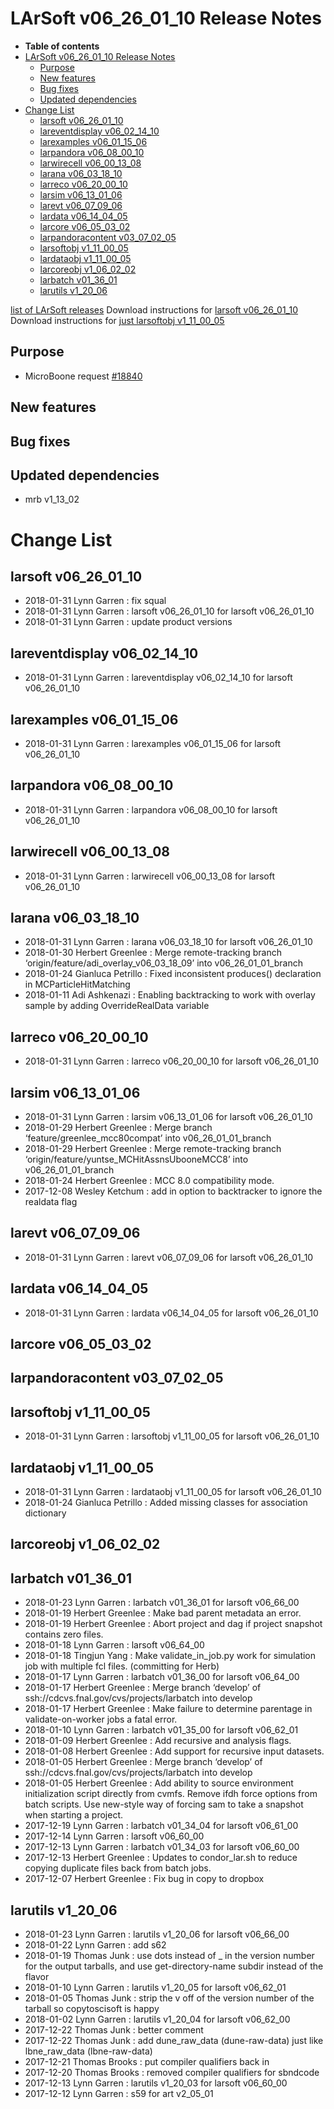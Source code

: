 LArSoft v06_26_01_10 Release Notes
=============================================================================

-   **Table of contents**
-   [LArSoft v06_26_01_10 Release Notes](#LArSoft-v06_26_01_10-Release-Notes)
    -   [Purpose](#Purpose)
    -   [New features](#New-features)
    -   [Bug fixes](#Bug-fixes)
    -   [Updated dependencies](#Updated-dependencies)
-   [Change List](#Change-List)
    -   [larsoft v06_26_01_10](#larsoft-v06_26_01_10)
    -   [lareventdisplay v06_02_14_10](#lareventdisplay-v06_02_14_10)
    -   [larexamples v06_01_15_06](#larexamples-v06_01_15_06)
    -   [larpandora v06_08_00_10](#larpandora-v06_08_00_10)
    -   [larwirecell v06_00_13_08](#larwirecell-v06_00_13_08)
    -   [larana v06_03_18_10](#larana-v06_03_18_10)
    -   [larreco v06_20_00_10](#larreco-v06_20_00_10)
    -   [larsim v06_13_01_06](#larsim-v06_13_01_06)
    -   [larevt v06_07_09_06](#larevt-v06_07_09_06)
    -   [lardata v06_14_04_05](#lardata-v06_14_04_05)
    -   [larcore v06_05_03_02](#larcore-v06_05_03_02)
    -   [larpandoracontent v03_07_02_05](#larpandoracontent-v03_07_02_05)
    -   [larsoftobj v1_11_00_05](#larsoftobj-v1_11_00_05)
    -   [lardataobj v1_11_00_05](#lardataobj-v1_11_00_05)
    -   [larcoreobj v1_06_02_02](#larcoreobj-v1_06_02_02)
    -   [larbatch v01_36_01](#larbatch-v01_36_01)
    -   [larutils v1_20_06](#larutils-v1_20_06)

[list of LArSoft releases](LArSoft_release_list)
Download instructions for [larsoft v06_26_01_10](http://scisoft.fnal.gov/scisoft/bundles/larsoft/v06_26_01_10/larsoft-v06_26_01_10.html)
Download instructions for [just larsoftobj v1_11_00_05](http://scisoft.fnal.gov/scisoft/bundles/larsoftobj/v1_11_00_05/larsoftobj-v1_11_00_05.html)

Purpose
--------------------

-   MicroBoone request [\#18840](/redmine/issues/18840 "Support: Request patch release larsoft v06_26_01_10 (Closed)")

New features
------------------------------

Bug fixes
------------------------

Updated dependencies
----------------------------------------------

-   mrb v1_13_02

Change List
============================

larsoft v06_26_01_10
-------------------------------------------------

-   2018-01-31 Lynn Garren : fix squal
-   2018-01-31 Lynn Garren : larsoft v06_26_01_10 for larsoft v06_26_01_10
-   2018-01-31 Lynn Garren : update product versions

lareventdisplay v06_02_14_10
-----------------------------------------------------------------

-   2018-01-31 Lynn Garren : lareventdisplay v06_02_14_10 for larsoft v06_26_01_10

larexamples v06_01_15_06
---------------------------------------------------------

-   2018-01-31 Lynn Garren : larexamples v06_01_15_06 for larsoft v06_26_01_10

larpandora v06_08_00_10
-------------------------------------------------------

-   2018-01-31 Lynn Garren : larpandora v06_08_00_10 for larsoft v06_26_01_10

larwirecell v06_00_13_08
---------------------------------------------------------

-   2018-01-31 Lynn Garren : larwirecell v06_00_13_08 for larsoft v06_26_01_10

larana v06_03_18_10
-----------------------------------------------

-   2018-01-31 Lynn Garren : larana v06_03_18_10 for larsoft v06_26_01_10
-   2018-01-30 Herbert Greenlee : Merge remote-tracking branch ‘origin/feature/adi_overlay_v06_03_18_09’ into v06_26_01_01_branch
-   2018-01-24 Gianluca Petrillo : Fixed inconsistent produces() declaration in MCParticleHitMatching
-   2018-01-11 Adi Ashkenazi : Enabling backtracking to work with overlay sample by adding OverrideRealData variable

larreco v06_20_00_10
-------------------------------------------------

-   2018-01-31 Lynn Garren : larreco v06_20_00_10 for larsoft v06_26_01_10

larsim v06_13_01_06
-----------------------------------------------

-   2018-01-31 Lynn Garren : larsim v06_13_01_06 for larsoft v06_26_01_10
-   2018-01-29 Herbert Greenlee : Merge branch ‘feature/greenlee_mcc80compat’ into v06_26_01_01_branch
-   2018-01-29 Herbert Greenlee : Merge remote-tracking branch ‘origin/feature/yuntse_MCHitAssnsUbooneMCC8’ into v06_26_01_01_branch
-   2018-01-24 Herbert Greenlee : MCC 8.0 compatibility mode.
-   2017-12-08 Wesley Ketchum : add in option to backtracker to ignore the realdata flag

larevt v06_07_09_06
-----------------------------------------------

-   2018-01-31 Lynn Garren : larevt v06_07_09_06 for larsoft v06_26_01_10

lardata v06_14_04_05
-------------------------------------------------

-   2018-01-31 Lynn Garren : lardata v06_14_04_05 for larsoft v06_26_01_10

larcore v06_05_03_02
-------------------------------------------------

larpandoracontent v03_07_02_05
---------------------------------------------------------------------

larsoftobj v1_11_00_05
-----------------------------------------------------

-   2018-01-31 Lynn Garren : larsoftobj v1_11_00_05 for larsoft v06_26_01_10

lardataobj v1_11_00_05
-----------------------------------------------------

-   2018-01-31 Lynn Garren : lardataobj v1_11_00_05 for larsoft v06_26_01_10
-   2018-01-24 Gianluca Petrillo : Added missing classes for association dictionary

larcoreobj v1_06_02_02
-----------------------------------------------------

larbatch v01_36_01
--------------------------------------------

-   2018-01-23 Lynn Garren : larbatch v01_36_01 for larsoft v06_66_00
-   2018-01-19 Herbert Greenlee : Make bad parent metadata an error.
-   2018-01-19 Herbert Greenlee : Abort project and dag if project snapshot contains zero files.
-   2018-01-18 Lynn Garren : larsoft v06_64_00
-   2018-01-18 Tingjun Yang : Make validate_in_job.py work for simulation job with multiple fcl files. (committing for Herb)
-   2018-01-17 Lynn Garren : larbatch v01_36_00 for larsoft v06_64_00
-   2018-01-17 Herbert Greenlee : Merge branch ‘develop’ of ssh://cdcvs.fnal.gov/cvs/projects/larbatch into develop
-   2018-01-17 Herbert Greenlee : Make failure to determine parentage in validate-on-worker jobs a fatal error.
-   2018-01-10 Lynn Garren : larbatch v01_35_00 for larsoft v06_62_01
-   2018-01-09 Herbert Greenlee : Add recursive and analysis flags.
-   2018-01-08 Herbert Greenlee : Add support for recursive input datasets.
-   2018-01-05 Herbert Greenlee : Merge branch ‘develop’ of ssh://cdcvs.fnal.gov/cvs/projects/larbatch into develop
-   2018-01-05 Herbert Greenlee : Add ability to source environment initialization script directly from cvmfs. Remove ifdh force options from batch scripts. Use new-style way of forcing sam to take a snapshot when starting a project.
-   2017-12-19 Lynn Garren : larbatch v01_34_04 for larsoft v06_61_00
-   2017-12-14 Lynn Garren : larsoft v06_60_00
-   2017-12-13 Lynn Garren : larbatch v01_34_03 for larsoft v06_60_00
-   2017-12-13 Herbert Greenlee : Updates to condor_lar.sh to reduce copying duplicate files back from batch jobs.
-   2017-12-07 Herbert Greenlee : Fix bug in copy to dropbox

larutils v1_20_06
------------------------------------------

-   2018-01-23 Lynn Garren : larutils v1_20_06 for larsoft v06_66_00
-   2018-01-22 Lynn Garren : add s62
-   2018-01-19 Thomas Junk : use dots instead of _ in the version number for the output tarballs, and use get-directory-name subdir instead of the flavor
-   2018-01-10 Lynn Garren : larutils v1_20_05 for larsoft v06_62_01
-   2018-01-05 Thomas Junk : strip the v off of the version number of the tarball so copytoscisoft is happy
-   2018-01-02 Lynn Garren : larutils v1_20_04 for larsoft v06_62_00
-   2017-12-22 Thomas Junk : better comment
-   2017-12-22 Thomas Junk : add dune_raw_data (dune-raw-data) just like lbne_raw_data (lbne-raw-data)
-   2017-12-21 Thomas Brooks : put compiler qualifiers back in
-   2017-12-20 Thomas Brooks : removed compiler qualifiers for sbndcode
-   2017-12-13 Lynn Garren : larutils v1_20_03 for larsoft v06_60_00
-   2017-12-12 Lynn Garren : s59 for art v2_05_01

